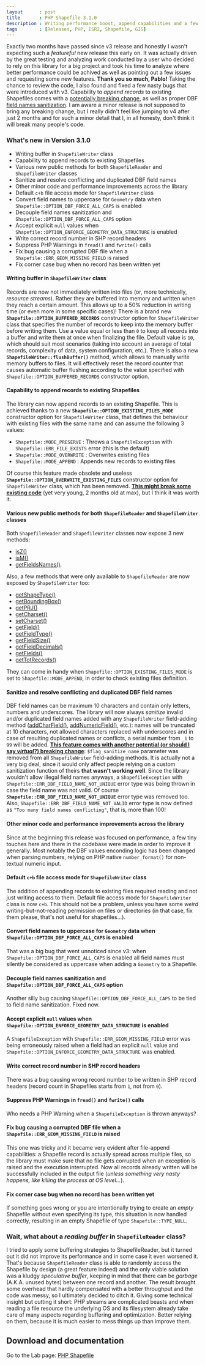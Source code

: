 ```yaml
---
layout      : post
title       : PHP Shapefile 3.1.0
description : Writing performance boost, append capabilities and a few bugfixes
tags        : [Releases, PHP, ESRI, Shapefile, GIS]
---
```



Exactly two months have passed since v3 release and honestly I wasn't expecting such a *featureful* new release this early on. It was actually driven by the great testing and analyzing work conducted by a user who decided to rely on this library for a big project and took his time to analyze where better performance could be achived as well as pointing out a few issues and requesting some new features. **Thank you so much, Pablo!**
Taking the chance to review the code, I also found and fixed a few nasty bugs that were introduced with v3.
Capability to *append records* to existing Shapefiles comes with a [potentially breaking change](#capability-to-append-records-to-existing-shapefiles), as well as proper DBF [field names sanitization](#sanitize-and-resolve-conflicting-and-duplicated-dbf-field-names). I am aware a minor release is not supposed to bring any breaking change, but I really didn't feel like jumping to v4 after just 2 months and for such a minor detail that I, in all honesty, don't think it will break many people's code.


### What's new in Version 3.1.0
- Writing buffer in `ShapefileWriter` class
- Capability to append records to existing Shapefiles
- Various new public methods for both `ShapefileReader` and `ShapefileWriter` classes
- Sanitize and resolve conflicting and duplicated DBF field names
- Other minor code and performance improvements across the library
- Default `c+b` file access mode for `ShapefileWriter` class
- Convert field names to uppercase for `Geometry` data when `Shapefile::OPTION_DBF_FORCE_ALL_CAPS` is enabled
- Decouple field names sanitization and `Shapefile::OPTION_DBF_FORCE_ALL_CAPS` option
- Accept explicit `null` values when `Shapefile::OPTION_ENFORCE_GEOMETRY_DATA_STRUCTURE` is enabled
- Write correct record number in SHP record headers
- Suppress PHP Warnings in `fread()` and `fwrite()` calls
- Fix bug causing a corrupted DBF file when a `Shapefile::ERR_GEOM_MISSING_FIELD` is raised
- Fix corner case bug when no record has been written yet


#### Writing buffer in `ShapefileWriter` class
Records are now not immediately written into files (or, more technically, *resource streams*). Rather they are buffered into memory and written when they reach a certain amount. This allows up to a 50% reduction in writing time (or even more in some specific cases)!
There is a brand new **`Shapefile::OPTION_BUFFERED_RECORDS`** constructor option for `ShapefileWriter` class that specifies the number of records to keep into the memory buffer before writing them. Use a value equal or less than `0` to keep all records into a buffer and write them at once when finalizing the file. Default value is `10`, which should suit most scenarios (taking into account an average of total records, complexity of data, system configuration, etc.).
There is also a new **`ShapefileWriter::flushBuffer()`** method, which allows to manually write memory buffers to files. It will effectively reset the record counter that causes automatic buffer flushing according to the value specified with `Shapefile::OPTION_BUFFERED_RECORDS` constructor option.


#### Capability to append records to existing Shapefiles
The library can now append records to an existing Shapefile. This is achieved thanks to a new **`Shapefile::OPTION_EXISTING_FILES_MODE`** constructor option for `ShapefileWriter` class, that defines the behaviour with existing files with the same name and can assume the following 3 values:
- `Shapefile::MODE_PRESERVE` : Throws a `ShapefileException` with `Shapefile::ERR_FILE_EXISTS` error (this is the default)
- `Shapefile::MODE_OVERWRITE` : Overwrites existing files
- `Shapefile::MODE_APPEND` : Appends new records to existing files

Of course this feature made obsolete and useless **`Shapefile::OPTION_OVERWRITE_EXISTING_FILES`** constructor option for `ShapefileWriter` class, which has been removed. <u><b>This might break some existing code</b></u> (yet very young, 2 months old at max), but I think it was worth it.


#### Various new public methods for both `ShapefileReader` and `ShapefileWriter` classes
Both `ShapefileReader` and `ShapefileWriter` classes now expose 3 new methods:
- [isZ()](/labs/php-shapefile/#shapefileisz)
- [isM()](/labs/php-shapefile/#shapefileism)
- [getFieldsNames()](/labs/php-shapefile/#shapefilegetfieldsnames).

Also, a few methods that were only available to `ShapefileReader` are now exposed by `ShapefileWriter` too:
- [getShapeType()](/labs/php-shapefile/#shapefilegetshapetype)
- [getBoundingBox()](/labs/php-shapefile/#shapefilegetboundingbox)
- [getPRJ()](/labs/php-shapefile/#shapefilegetprj)
- [getCharset()](/labs/php-shapefile/#shapefilegetcharset)
- [setCharset()](/labs/php-shapefile/#shapefilesetcharset)
- [getField()](/labs/php-shapefile/#shapefilegetfield)
- [getFieldType()](/labs/php-shapefile/#shapefilegetfieldtype)
- [getFieldSize()](/labs/php-shapefile/#shapefilegetfieldsize)
- [getFieldDecimals()](/labs/php-shapefile/#shapefilegetfielddecimals)
- [getFields()](/labs/php-shapefile/#shapefilegetfields)
- [getTotRecords()](/labs/php-shapefile/#shapefilegettotrecords)

They can come in handy when `Shapefile::OPTION_EXISTING_FILES_MODE` is set to `Shapefile::MODE_APPEND`, in order to check existing files definition.


#### Sanitize and resolve conflicting and duplicated DBF field names
DBF field names can be maximum 10 characters and contain only letters, numbers and underscores.
The library will now always *sanitize* invalid and/or duplicated field names added with any `ShapefileWriter` field-adding method ([addCharField()](/labs/php-shapefile/#shapefilewriteraddcharfield), [addNumericField()](/labs/php-shapefile/#shapefilewriteraddnumericfield), etc.): names will be truncated at 10 characters, not allowed characters replaced with underscores and in case of resulting duplicated names or conflicts, a serial number from `_1` to `99` will be added.
<u><b>This feature comes with another potential (or should I say *virtual*?) breaking change</b></u>: `$flag_sanitize_name` parameter was removed from all `ShapefileWriter` field-adding methods. It is actually not a very big deal, since it would only affect people relying on a custom sanitization function of theirs **that wasn't working well**. Since the library wouldn't allow illegal field names anyways, a `ShapefileException` with `Shapefile::ERR_DBF_FIELD_NAME_NOT_UNIQUE` error type was being thrown in case the field name was not valid.
Of course **`Shapefile::ERR_DBF_FIELD_NAME_NOT_UNIQUE`** error type was removed too.
Also, `Shapefile::ERR_DBF_FIELD_NAME_NOT_VALID` error type is now defined as `"Too many field names conflicting"`, that is, more than 100!


#### Other minor code and performance improvements across the library
Since at the beginning this release was focused on performance, a few tiny touches here and there in the codebase were made in order to improve it generally. Most notably the DBF values enconding logic has been changed when parsing numbers, relying on PHP native `number_format()` for non-textual numeric input.


#### Default `c+b` file access mode for `ShapefileWriter` class
The addition of appending records to existing files required reading and not just writing access to them. Default file access mode for `ShapefileWriter` class is now `c+b`. This should not be a problem, unless you have some *weird* writing-but-not-reading permission on files or directories (in that case, fix them please, that's not useful for shapefiles...).


#### Convert field names to uppercase for `Geometry` data when `Shapefile::OPTION_DBF_FORCE_ALL_CAPS` is enabled
That was a big bug that went unnoticed since v3: when `Shapefile::OPTION_DBF_FORCE_ALL_CAPS` is enabled all field names must silently be considered as uppercase when adding a `Geometry` to a Shapefile.


#### Decouple field names sanitization and `Shapefile::OPTION_DBF_FORCE_ALL_CAPS` option
Another silly bug causing `Shapefile::OPTION_DBF_FORCE_ALL_CAPS` to be tied to field name sanitization. Fixed now.


#### Accept explicit `null` values when `Shapefile::OPTION_ENFORCE_GEOMETRY_DATA_STRUCTURE` is enabled
A `ShapefileException` with `Shapefile::ERR_GEOM_MISSING_FIELD` error was being erroneously raised when a field had an explicit `null` value and `Shapefile::OPTION_ENFORCE_GEOMETRY_DATA_STRUCTURE` was enabled.


#### Write correct record number in SHP record headers
There was a bug causing wrong record number to be written in SHP record headers (record count in Shapefiles starts from `1`, not from `0`).


#### Suppress PHP Warnings in `fread()` and `fwrite()` calls
Who needs a PHP Warning when a `ShapefileException` is thrown anyways?


#### Fix bug causing a corrupted DBF file when a `Shapefile::ERR_GEOM_MISSING_FIELD` is raised
This one was tricky and it became very evident after file-append capabilities: a Shapefile record is actually spread across multiple files, so the library must make sure that no file gets corrupted when an exception is raised and the execution interrupted. Now all records already written will be successfully included in the output file (*unless something very nasty happens, like killing the process at OS level...*).


#### Fix corner case bug when no record has been written yet
If something goes wrong or you are intentionally trying to create an *empty* Shapefile without even specifying its type, this situation is now handled correctly, resulting in an empty Shapefile of type `Shapefile::TYPE_NULL`.



### Wait, what about a *reading buffer* in `ShapefileReader` class?
I tried to apply some buffering strategies to ShapefileReader, but it turned out it did not improve its performance and in some case it even worsened it.
That's because `ShapefileReader` class is able to randomly access the Shapefile by design (a great feature indeed) and the only viable solution was a kludgy *speculative buffer*, keeping in mind that there can be *garbage* (A.K.A. unused bytes) between one record and another.
The result brought some overhead that hardly compensated with a better throughput and the code was messy, so I ultimately decided to ditch it.
Giving some technical insight but cutting it short: PHP streams are complicated beasts and when reading a file resource the underlying OS and its filesystem already take care of many aspects regarding buffering and optimization. Better relying on them, because it is much easier to mess things up than improve them.


  
## Download and documentation

Go to the Lab page: [PHP Shapefile](/labs/php-shapefile/)
